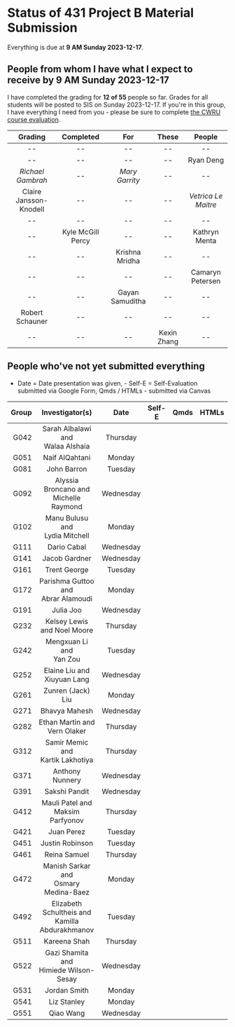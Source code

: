 # Status of 431 Project B Material Submission

Everything is due at **9 AM Sunday 2023-12-17**. 

## People from whom I have what I expect to receive by 9 AM Sunday 2023-12-17

I have completed the grading for **12 of 55** people so far. Grades for all students will be posted to SIS on Sunday 2023-12-17. If you're in this group, I have everything I need from you - please be sure to complete [the CWRU course evaluation](https://webapps.case.edu/courseevals/).

Grading | Completed | For | These | People 
:-------------------: | :-------------------: | :-------------------: | :-------------------: | :-------------------:
-- | -- | -- | -- | -- 
-- | -- | -- | -- | Ryan Deng
*Richael Gambrah* | -- | *Mary Garrity* | -- | --
Claire Jansson-Knodell | -- | -- | -- | *Vetrica Le Maitre*
-- | -- | -- | -- | --
-- | Kyle McGill Percy | -- | -- | Kathryn Menta
-- | -- | Krishna Mridha | -- | -- 
-- | -- | -- | -- | Camaryn Petersen
-- | -- | Gayan Samuditha | -- | --
Robert Schauner | -- | -- | -- | --
-- | -- | -- | Kexin Zhang | --

## People who've not yet submitted everything

- Date = Date presentation was given, - Self-E = Self-Evaluation submitted via Google Form, Qmds / HTMLs - submitted via Canvas

Group | Investigator(s) | Date | Self-E | Qmds | HTMLs 
---: | :-----------------: | :-----: | :---: | :---: | :---:  
G042 | Sarah Albalawi and <br /> Walaa Alshaia | Thursday |
G051 | Naif AlQahtani | Monday |
G081 | John Barron | Tuesday |
G092 | Alyssia Broncano and <br /> Michelle Raymond | Wednesday |
G102 | Manu Bulusu and <br /> Lydia Mitchell | Monday |
G111 | Dario Cabal | Wednesday |
G141 | Jacob Gardner | Wednesday |
G161 | Trent George | Tuesday | 
G172 | Parishma Guttoo and <br /> Abrar Alamoudi | Monday |
G191 | Julia Joo | Wednesday |
G232 | Kelsey Lewis and Noel Moore | Thursday |
G242 | Mengxuan Li and <br /> Yan Zou | Tuesday |
G252 | Elaine Liu and <br /> Xiuyuan Lang | Wednesday |
G261 | Zunren (Jack) Liu | Monday |
G271 | Bhavya Mahesh | Wednesday |
G282 | Ethan Martin and <br /> Vern Olaker | Thursday |
G312 | Samir Memic and <br /> Kartik Lakhotiya | Thursday |
G371 | Anthony Nunnery | Wednesday |
G391 | Sakshi Pandit | Wednesday |
G412 | Mauli Patel and <br /> Maksim Parfyonov | Thursday |
G421 | Juan Perez | Tuesday |
G451 | Justin Robinson | Tuesday |
G461 | Reina Samuel | Thursday |
G472 | Manish Sarkar and <br /> Osmary Medina-Baez | Monday |
G492 | Elizabeth Schultheis and <br /> Kamilla Abdurakhmanov | Tuesday |
G511 | Kareena Shah | Thursday |
G522 | Gazi Shamita and <br /> Himiede Wilson-Sesay | Wednesday |
G531 | Jordan Smith | Monday |
G541 | Liz Stanley | Monday |
G551 | Qiao Wang | Wednesday |
